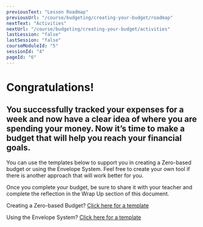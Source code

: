 ```yaml
---
previousText: "Lesson Roadmap"
previousUrl: "/course/budgeting/creating-your-budget/roadmap"
nextText: "Activities"
nextUrl: "/course/budgeting/creating-your-budget/activities"
lastLession: "false"
lastSession: "false"
courseModuleId: "5"
sessionId: "4"
pageId: "6"
---
```



# Congratulations! 
## You successfully tracked your expenses for a week and now have a clear idea of where you are spending your money. Now it’s time to make a budget that will help you reach your financial goals. 

You can use the templates below to support you in creating a Zero-based budget or using the Envelope System. Feel free to create your own tool if there is another approach that will work better for you.

Once you complete your budget, be sure to share it with your teacher and complete the reflection in the Wrap Up section of this document.

Creating a Zero-based Budget? 
<a href="https://docs.google.com/spreadsheets/d/1TRvPJpoRIp8NML0sIq0rVPEiIz4b00re3dxpcL4eJOA/edit?usp=sharing" target="_blank">Click here for a template</a>

Using the Envelope System? 
<a href="https://docs.google.com/presentation/d/15hBnpF_VU0bcUo2_2gzU3wr3ZiVVwqU-a2cFy3AtQkk/edit#slide=id.p" target="_blank">Click here for a template</a>

